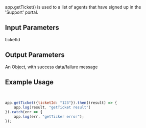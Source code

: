 app.getTicket() is used to a list of agents that have signed up in the 'Support' portal.

## Input Parameters
ticketId
​
## Output Parameters
An Object, with success data/failure message
​
## Example Usage
​
```javascript
app.getTicket({ticketId: "123"}).then((result) => {
    app.log(result, "getTicket result")
}).catch(err => {
	app.log(err, "getTicker error");
});
```